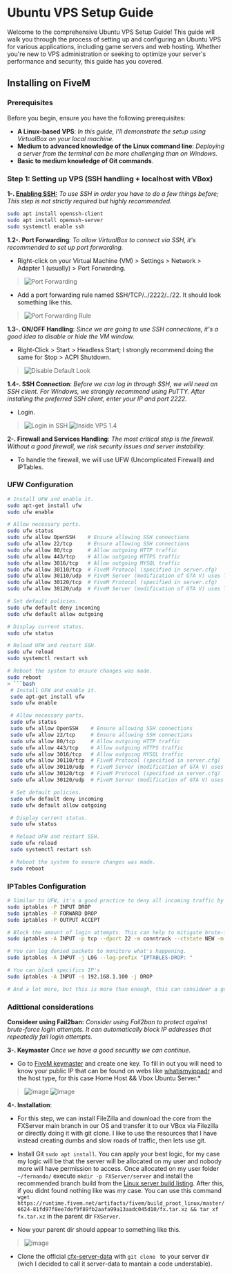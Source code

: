 # Ubuntu VPS Setup Guide

Welcome to the comprehensive Ubuntu VPS Setup Guide! This guide will walk you through the process of setting up and configuring an Ubuntu VPS for various applications, including game servers and web hosting. Whether you're new to VPS administration or seeking to optimize your server's performance and security, this guide has you covered.

## Installing on FiveM

### Prerequisites

Before you begin, ensure you have the following prerequisites:

- **A Linux-based VPS**: *In this guide, I'll demonstrate the setup using VirtualBox on your local machine.*
- **Medium to advanced knowledge of the Linux command line**: *Deploying a server from the terminal can be more challenging than on Windows.*
- **Basic to medium knowledge of Git commands**. 

### Step 1: Setting up VPS (SSH handling + localhost with VBox)

**1-. [Enabling SSH:](https://ubuntu.com/server/docs/service-openssh)** *To use SSH in order you have to do a few things before; This step is not strictly required but highly recommended.*
```bash
sudo apt install openssh-client
sudo apt install openssh-server
sudo systemctl enable ssh
```

**1.2-. Port Forwarding**: *To allow VirtualBox to connect via SSH, it's recommended to set up port forwarding.*

   - Right-click on your Virtual Machine (VM) > Settings > Network > Adapter 1 (usually) > Port Forwarding.
   > ![Port Forwarding](https://github.com/ferrnnaando/fivem-gameserver-setup/assets/77246868/d7229cd7-591c-4634-8857-f323aed2a4fa)

   - Add a port forwarding rule named SSH/TCP/../2222/../22. It should look something like this.
   > ![Port Forwarding Rule](https://github.com/ferrnnaando/fivem-gameserver-setup/assets/77246868/d57c42ac-1603-4e69-bf1e-97bb0f735b01)

**1.3-. ON/OFF Handling**: *Since we are going to use SSH connections, it's a good idea to disable or hide the VM window.*

   - Right-Click > Start > Headless Start; I strongly recommend doing the same for Stop > ACPI Shutdown.
   > ![Disable Default Look](https://github.com/ferrnnaando/fivem-gameserver-setup/assets/77246868/618baada-35f9-415c-9d71-9cd5cfc9569a)

**1.4-. SSH Connection**: *Before we can log in through SSH, we will need an SSH client. For Windows, we strongly recommend using PuTTY. After installing the preferred SSH client, enter your IP and port 2222.*

   - Login.
   > ![Login in SSH](https://github.com/ferrnnaando/fivem-gameserver-setup/assets/77246868/b048e1d9-1d41-43cf-ab50-d7854533b679)
   > ![Inside VPS 1.4](https://github.com/ferrnnaando/fivem-gameserver-setup/assets/77246868/54109be2-ae7c-44d2-9dce-49953ca42044)

**2-. Firewall and Services Handling**: *The most critical step is the firewall. Without a good firewall, we risk security issues and server instability.*

   - To handle the firewall, we will use UFW (Uncomplicated Firewall) and IPTables.

   ### UFW Configuration
   ```bash
   # Install UFW and enable it.
   sudo apt-get install ufw
   sudo ufw enable

   # Allow necessary ports.
   sudo ufw status
   sudo ufw allow OpenSSH    # Ensure allowing SSH connections
   sudo ufw allow 22/tcp     # Ensure allowing SSH connections
   sudo ufw allow 80/tcp     # Allow outgoing HTTP traffic
   sudo ufw allow 443/tcp    # Allow outgoing HTTPS traffic
   sudo ufw allow 3016/tcp   # Allow outgoing MYSQL traffic
   sudo ufw allow 30110/tcp  # FiveM Protocol (specified in server.cfg)
   sudo ufw allow 30110/udp  # FiveM Server (modification of GTA V) uses TCP ports 30120 and 30110.
   sudo ufw allow 30120/tcp  # FiveM Protocol (specified in server.cfg)
   sudo ufw allow 30120/udp  # FiveM Server (modification of GTA V) uses TCP ports 30120 and 30110.

   # Set default policies.
   sudo ufw default deny incoming
   sudo ufw default allow outgoing

   # Display current status.
   sudo ufw status

   # Reload UFW and restart SSH.
   sudo ufw reload
   sudo systemctl restart ssh

   # Reboot the system to ensure changes was made.
   sudo reboot
   > ```bash
    # Install UFW and enable it.
    sudo apt-get install ufw
    sudo ufw enable
 
    # Allow necessary ports.
    sudo ufw status
    sudo ufw allow OpenSSH    # Ensure allowing SSH connections
    sudo ufw allow 22/tcp     # Ensure allowing SSH connections
    sudo ufw allow 80/tcp     # Allow outgoing HTTP traffic
    sudo ufw allow 443/tcp    # Allow outgoing HTTPS traffic
    sudo ufw allow 3016/tcp   # Allow outgoing MYSQL traffic
    sudo ufw allow 30110/tcp  # FiveM Protocol (specified in server.cfg)
    sudo ufw allow 30110/udp  # FiveM Server (modification of GTA V) uses TCP ports 30120 and 30110.
    sudo ufw allow 30120/tcp  # FiveM Protocol (specified in server.cfg)
    sudo ufw allow 30120/udp  # FiveM Server (modification of GTA V) uses TCP ports 30120 and 30110.
 
    # Set default policies.
    sudo ufw default deny incoming
    sudo ufw default allow outgoing
 
    # Display current status.
    sudo ufw status

    # Reload UFW and restart SSH.
    sudo ufw reload
    sudo systemctl restart ssh
 
    # Reboot the system to ensure changes was made.
    sudo reboot
```

### IPTables Configuration

```bash
# Similar to UFW, it's a good practice to deny all incoming traffic by default and only allow the specific services and ports that you need. You can do this with the following rules:
sudo iptables -P INPUT DROP
sudo iptables -P FORWARD DROP
sudo iptables -P OUTPUT ACCEPT

# Block the amount of login attempts. This can help to mitigate brute-force password attacks and other else. Why your VPS should have more than 3 persons on it? This is very confusing, bad-practice. Just remember to have smart workers that doesnt have to relogin each minute.
sudo iptables -A INPUT -p tcp --dport 22 -m conntrack --ctstate NEW -m limit --limit 3/min --limit-burst 3 -j ACCEPT

# You can log denied packets to monitore what's happening.
sudo iptables -A INPUT -j LOG --log-prefix "IPTABLES-DROP: "

# You can block specifics IP's
sudo iptables -A INPUT -s 192.168.1.100 -j DROP

# And a lot more, but this is more than enough, this can consideer a good firewall configuration
```

### Adittional considerations

**Consideer using Fail2ban:** *Consider using Fail2ban to protect against brute-force login attempts. It can automatically block IP addresses that repeatedly fail login attempts.*

**3-. Keymaster** *Once we have a good securitty we can continue.*

   - Go to [FiveM keymaster](https://keymaster.fivem.net/) and create one key. To fill in out you will need to know your public IP that can be found on webs like [whatismyippadr](https://whatismyipaddress.com/es/mi-ip)    and the host type, for this case Home Host && Vbox Ubuntu Server.*
   > ![image](https://github.com/ferrnnaando/fivem-gameserver-setup/assets/77246868/e423ce7e-844f-4617-a493-e6d8209beebe)
   > ![image](https://github.com/ferrnnaando/fivem-gameserver-setup/assets/77246868/53734d98-8bca-4863-855a-6b57571d4074)

**4-. Installation**:

   - For this step, we can install FileZilla and download the core from the FXServer main branch in our OS and transfer it to our VBox via Filezilla or directly doing it with git clone. I like to use the resources that      I have instead creating dumbs and slow roads 
   of traffic, then lets use git.

   - Install Git `sudo apt install`. You can apply your best logic, for my case my logic will be that the server will be allocated on my user and nobody more will have permission to access.
     Once allocated on my user folder `~/fernando/` execute `mkdir -p FXServer/server` and install the recommended branch build from the [Linux server build listing](https://runtime.fivem.net/artifacts/fivem/build_proot_linux/master/). After this, if you didnt found 
     nothing like was my case. You can use this command `wget https://runtime.fivem.net/artifacts/fivem/build_proot_linux/master/6624-81fd97f8ee7def9f89fb2aafa99a13aadc045d10/fx.tar.xz && tar xf fx.tar.xz` in the parent dir `FXServer`.

   -  Now your parent dir should appear to something like this.
   > ![image](https://github.com/ferrnnaando/fivem-gameserver-setup/assets/77246868/b1849b51-ad71-4d60-ba57-3b0809932dfe)

   - Clone the official [cfx-server-data](https://github.com/citizenfx/cfx-server-data) with `git clone ` to your server dir (wich I decided to call it server-data to mantain a code understable).
